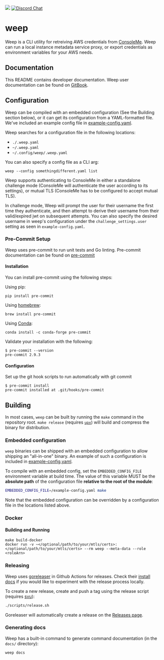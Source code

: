 [![](https://img.shields.io/badge/docs-gitbook-blue?style=flat-square)](https://hawkins.gitbook.io/consoleme/weep-cli/)
[![Discord Chat](https://img.shields.io/discord/730908778299523072?label=Chat&logo=discord&style=flat-square)](https://discord.gg/tZ8S7Yg)

# weep

Weep is a CLI utility for retreiving AWS credentials from [ConsoleMe](https://github.com/Netflix/consoleme). Weep can run
a local instance metadata service proxy, or export credentials as environment variables for your AWS needs. 

## Documentation

This README contains developer documentation. Weep user documentation can be found on [GitBook](https://hawkins.gitbook.io/consoleme/weep-cli/).

## Configuration

Weep can be compiled with an embedded configuration (See the Building section below), or it can get its configuration 
from a YAML-formatted file. We've included an example config file in [example-config.yaml](example-config.yaml).

Weep searches for a configuration file in the following locations:

- `./.weep.yaml`
- `~/.weep.yaml`
- `~/.config/weep/.weep.yaml`

You can also specify a config file as a CLI arg:

```
weep --config somethingdifferent.yaml list
```

Weep supports authenticating to ConsoleMe in either a standalone challenge mode (ConsoleMe will authenticate the user
according to its settings), or mutual TLS (ConsoleMe has to be configured to accept mutual TLS).

In challenge mode, Weep will prompt the user for their username the first time they authenticate, and then attempt to
derive their username from their valid/expired jwt on subsequent attempts. You can also specify the desired username
in weep's configuration under the `challenge_settings.user` setting as seen in  `example-config.yaml`.

### Pre-Commit Setup
Weep uses pre-commit to run unit tests and Go linting.  Pre-commit documentation can be found on [pre-commit](https://pre-commit.com/)

#### Installation
You can install pre-commit using the following steps:

Using pip:
```
pip install pre-commit
```
Using [homebrew](https://brew.sh/):
```
brew install pre-commit
```
Using [Conda](https://conda.io/):
```
conda install -c conda-forge pre-commit
```

Validate your installation with the following:
```
$ pre-commit --version
pre-commit 2.9.3
```

#### Configuration
Set up the git hook scripts to run automatically with git commit
```
$ pre-commit install
pre-commit installed at .git/hooks/pre-commit
```

## Building

In most cases, `weep` can be built by running the `make` command in the repository root. `make release` (requires
[`upx`](https://upx.github.io/)) will build and compress the binary for distribution.

### Embedded configuration

`weep` binaries can be shipped with an embedded configuration to allow shipping an "all-in-one" binary.
An example of such a configuration is included in [example-config.yaml](example-config.yaml).

To compile with an embedded config, set the `EMBEDDED_CONFIG_FILE` environment variable at
build time. The value of this variable MUST be the **absolute path** of the configuration
file **relative to the root of the module**:

```bash
EMBEDDED_CONFIG_FILE=/example-config.yaml make
```

Note that the embedded configuration can be overridden by a configuration file in the locations listed above.

### Docker

#### Building and Running

```
make build-docker
docker run -v ~</optional/path/to/your/mtls/certs>:</optional/path/to/your/mtls/certs> --rm weep --meta-data --role <roleArn>
```

### Releasing

Weep uses [goreleaser](https://goreleaser.com/) in Github Actions for releases. Check their
[install docs](https://goreleaser.com/install/) if you would like to experiment with the release process locally.

To create a new release, create and push a tag using the release script (requires [svu](https://github.com/caarlos0/svu)):

```bash
./scripts/release.sh
```

Goreleaser will automatically create a release on the [Releases page](https://github.com/Netflix/weep/releases).

### Generating docs

Weep has a built-in command to generate command documentation (in the `docs/` directory):

```bash
weep docs
```
